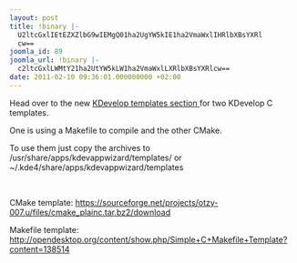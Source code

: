 ```yaml
---
layout: post
title: !binary |-
  U2ltcGxlIEtEZXZlbG9wIEMgQ01ha2UgYW5kIE1ha2VmaWxlIHRlbXBsYXRl
  cw==
joomla_id: 89
joomla_url: !binary |-
  c2ltcGxlLWMtY21ha2UtYW5kLW1ha2VmaWxlLXRlbXBsYXRlcw==
date: 2011-02-10 09:36:01.000000000 +02:00
---
```

<p>Head over to the new <a href="downloads/category/9-kdevelop-templates">KDevelop templates section </a>for two KDevelop C templates.</p>
<p>One is using a Makefile to compile and the other CMake.</p>
<p class="contenttext">To use them just copy the archives to  /usr/share/apps/kdevappwizard/templates/ or ~/.kde4/share/apps/kdevappwizard/templates</p>
<p class="contenttext"> </p>
<p class="contenttext">CMake template: <a href="https://sourceforge.net/projects/otzy-007.u/files/cmake_plainc.tar.bz2/download">https://sourceforge.net/projects/otzy-007.u/files/cmake_plainc.tar.bz2/download</a></p>
<p class="contenttext">Makefile template: <a href="http://opendesktop.org/content/show.php/Simple+C+Makefile+Template?content=138514" target="_blank">http://opendesktop.org/content/show.php/Simple+C+Makefile+Template?content=138514</a></p>

